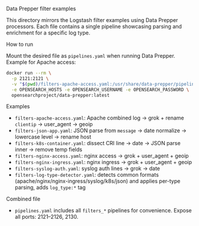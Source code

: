 Data Prepper filter examples

This directory mirrors the Logstash filter examples using Data Prepper processors. Each file contains a single pipeline showcasing parsing and enrichment for a specific log type.

How to run

Mount the desired file as `pipelines.yaml` when running Data Prepper. Example for Apache access:

```bash
docker run --rm \
  -p 2121:2121 \
  -v "$(pwd)/filters-apache-access.yaml:/usr/share/data-prepper/pipelines/pipelines.yaml:ro" \
  -e OPENSEARCH_HOSTS -e OPENSEARCH_USERNAME -e OPENSEARCH_PASSWORD \
  opensearchproject/data-prepper:latest
```

Examples
- `filters-apache-access.yaml`: Apache combined log → grok + rename `clientip` → user_agent → geoip
- `filters-json-app.yaml`: JSON parse from `message` → date normalize → lowercase level → rename host
- `filters-k8s-container.yaml`: dissect CRI line → date → JSON parse inner → remove temp fields
- `filters-nginx-access.yaml`: nginx access → grok + user_agent + geoip
- `filters-nginx-ingress.yaml`: nginx ingress → grok + user_agent + geoip
- `filters-syslog-auth.yaml`: syslog auth lines → grok → date
- `filters-log-type-detector.yaml`: detects common formats (apache/nginx/nginx-ingress/syslog/k8s/json) and applies per-type parsing, adds `log_type:*` tag

Combined file
- `pipelines.yaml` includes all `filters_*` pipelines for convenience. Expose all ports: 2121–2126, 2130.


